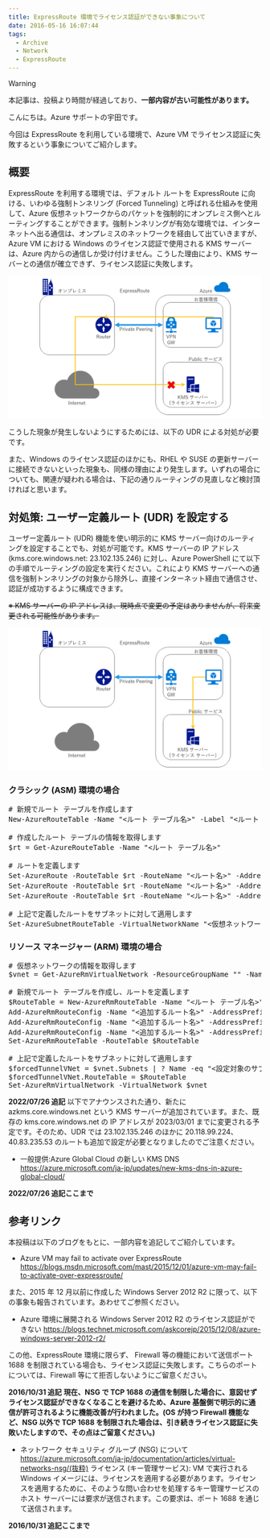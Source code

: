 ```yaml
---
title: ExpressRoute 環境でライセンス認証ができない事象について
date: 2016-05-16 16:07:44
tags:
  - Archive
  - Network
  - ExpressRoute
---
```

> [!WARNING]
> 本記事は、投稿より時間が経過しており、**一部内容が古い可能性があります。**

こんにちは。Azure サポートの宇田です。

今回は ExpressRoute を利用している環境で、Azure VM でライセンス認証に失敗するという事象についてご紹介します。

## 概要

ExpressRoute を利用する環境では、デフォルト ルートを ExpressRoute に向ける、いわゆる強制トンネリング (Forced Tunneling) と呼ばれる仕組みを使用して、Azure 仮想ネットワークからのパケットを強制的にオンプレミス側へとルーティングすることができます。強制トンネリングが有効な環境では、インターネットへ出る通信は、オンプレミスのネットワークを経由して出ていきますが、Azure VM における Windows のライセンス認証で使用される KMS サーバーは、Azure 内からの通信しか受け付けません。こうした理由により、KMS サーバーとの通信が確立できず、ライセンス認証に失敗します。

![](./azure-vm-may-fail-to-activate-over-expressroute/PrivatePeering.png)

こうした現象が発生しないようにするためには、以下の UDR による対処が必要です。

また、Windows のライセンス認証のほかにも、RHEL や SUSE の更新サーバーに接続できないといった現象も、同様の理由により発生します。いずれの場合についても、関連が疑われる場合は、下記の通りルーティングの見直しなど検討頂ければと思います。

## 対処策: ユーザー定義ルート (UDR) を設定する

ユーザー定義ルート (UDR) 機能を使い明示的に KMS サーバー向けのルーティングを設定することでも、対処が可能です。KMS サーバーの IP アドレス (kms.core.windows.net: 23.102.135.246) に対し、Azure PowerShell にて以下の手順でルーティングの設定を実行ください。これにより KMS サーバーへの通信を強制トンネリングの対象から除外し、直接インターネット経由で通信させ、認証が成功するように構成できます。

~~※ KMS サーバーの IP アドレスは、現時点で変更の予定はありませんが、将来変更される可能性があります。~~

![](./azure-vm-may-fail-to-activate-over-expressroute/UDR.png)

### クラシック (ASM) 環境の場合

<pre># 新規でルート テーブルを作成します
New-AzureRouteTable -Name "<ルート テーブル名>" -Label "<ルート テーブルの説明>" -Location "<リージョン名>"

# 作成したルート テーブルの情報を取得します
$rt = Get-AzureRouteTable -Name "<ルート テーブル名>"

# ルートを定義します
Set-AzureRoute -RouteTable $rt -RouteName "<ルート名>" -AddressPrefix "23.102.135.246/32" -NextHopType Internet
Set-AzureRoute -RouteTable $rt -RouteName "<ルート名>" -AddressPrefix "20.118.99.224/32" -NextHopType Internet
Set-AzureRoute -RouteTable $rt -RouteName "<ルート名>" -AddressPrefix "40.83.235.53/32" -NextHopType Internet

# 上記で定義したルートをサブネットに対して適用します
Set-AzureSubnetRouteTable -VirtualNetworkName "<仮想ネットワーク名>" -SubnetName "<サブネット名>" -RouteTableName "<ルート テーブル名>"</pre>

### リソース マネージャー (ARM) 環境の場合

<pre># 仮想ネットワークの情報を取得します
$vnet = Get-AzureRmVirtualNetwork -ResourceGroupName "<VNET のリソース グループ名>" -Name "<VNET 名>"

# 新規でルート テーブルを作成し、ルートを定義します
$RouteTable = New-AzureRmRouteTable -Name "<ルート テーブル名>" -ResourceGroupName "<ルート テーブルのリソース グループ名>" -Location "<リージョン>"
Add-AzureRmRouteConfig -Name "<追加するルート名>" -AddressPrefix 23.102.135.246/32 -NextHopType Internet -RouteTable $RouteTable
Add-AzureRmRouteConfig -Name "<追加するルート名>" -AddressPrefix 20.118.99.224/32 -NextHopType Internet -RouteTable $RouteTable
Add-AzureRmRouteConfig -Name "<追加するルート名>" -AddressPrefix 40.83.235.53/32 -NextHopType Internet -RouteTable $RouteTable
Set-AzureRmRouteTable -RouteTable $RouteTable

# 上記で定義したルートをサブネットに対して適用します
$forcedTunnelVNet = $vnet.Subnets | ? Name -eq "<設定対象のサブネット名>"
$forcedTunnelVNet.RouteTable = $RouteTable
Set-AzureRmVirtualNetwork -VirtualNetwork $vnet</pre>

**2022/07/26 追記**
以下でアナウンスされた通り、新たに azkms.core.windows.net という KMS サーバーが追加されています。また、既存の kms.core.windows.net の IP アドレスが 2023/03/01 までに変更される予定です。そのため、UDR では 23.102.135.246 のほかに 20.118.99.224、40.83.235.53 のルートも追加で設定が必要となりましたのでご注意ください。

* 一般提供:Azure Global Cloud の新しい KMS DNS
https://azure.microsoft.com/ja-jp/updates/new-kms-dns-in-azure-global-cloud/

**2022/07/26 追記ここまで**

## 参考リンク

本投稿は以下のブログをもとに、一部内容を追記してご紹介しています。

* Azure VM may fail to activate over ExpressRoute
https://blogs.msdn.microsoft.com/mast/2015/12/01/azure-vm-may-fail-to-activate-over-expressroute/

また、2015 年 12 月以前に作成した Windows Server 2012 R2 に限って、以下の事象も報告されています。あわせてご参照ください。

* Azure 環境に展開される Windows Server 2012 R2 のライセンス認証ができない
https://blogs.technet.microsoft.com/askcorejp/2015/12/08/azure-windows-server-2012-r2/

この他、ExpressRoute 環境に限らず、 Firewall 等の機能において送信ポート 1688 を制限されている場合も、ライセンス認証に失敗します。こちらのポートについては、Firewall 等にて拒否しないようにご留意ください。

**2016/10/31 追記**
**現在、NSG で TCP 1688 の通信を制限した場合に、意図せずライセンス認証ができなくなることを避けるため、Azure 基盤側で明示的に通信が許可されるように機能改善が行われました。(OS が持つ Firewall 機能など、NSG 以外で TCP 1688 を制限された場合は、引き続きライセンス認証に失敗いたしますので、その点はご留意ください。)**

* ネットワーク セキュリティ グループ (NSG) について
https://azure.microsoft.com/ja-jp/documentation/articles/virtual-networks-nsg/(抜粋)
ライセンス (キー管理サービス): VM で実行される Windows イメージには、ライセンスを適用する必要があります。ライセンスを適用するために、そのような問い合わせを処理するキー管理サービスのホスト サーバーには要求が送信されます。この要求は、ポート 1688 を通じて送信されます。

**2016/10/31 追記ここまで**
